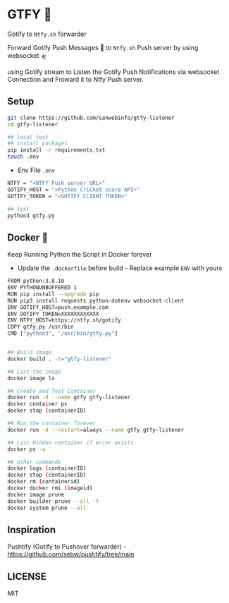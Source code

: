 # GTFY 🚀

Gotify to `Ntfy.sh` forwarder

Forward Gotify Push Messages 🚀 to `Ntfy.sh` Push server by using websocket 🛸

using Gotify stream to Listen the Gotify Push Notifications via websocket Connection and Froward it to Ntfy Push server.

## Setup

```sh
git clone https://github.com/sanwebinfo/gtfy-listener
cd gtfy-listener

## local test
## install packages
pip install -r requirements.txt
touch .env
```

- Env File `.env`

```sh
NTFY = "<NTFY Push server URL>"
GOTIFY_HOST = "<Python Cricket score API>"
GOTIFY_TOKEN = "<GOTIFY CLIENT TOKEN>"

## test
python3 gtfy.py

```

## Docker 🐬

Keep Running Python the Script in Docker forever  

- Update the `.dockerfile` before build - Replace example `ENV` with yours  

```sh
FROM python:3.8.10
ENV PYTHONUNBUFFERED 1
RUN pip install --upgrade pip
RUN pip3 install requests python-dotenv websocket-client
ENV GOTIFY_HOST=push.example.com
ENV GOTIFY_TOKEN=XXXXXXXXXXXX
ENV NTFY_HOST=https://ntfy.sh/gotify
COPY gtfy.py /usr/bin
CMD ["python3", "/usr/bin/gtfy.py"]
```

```sh

## Build image
docker build . -t="gtfy-listener"

## List the image
docker image ls

## Create and Test Container
docker run -d --name gtfy gtfy-listener
docker container ps
docker stop (containerID)

## Run the container forever
docker run -d --restart=always --name gtfy gtfy-listener

## List Hidden container if error exists
docker ps -a

## other commands
docker logs (containerID)
docker stop (containerID)
docker rm (containerid)
docker docker rmi (imageid)
docker image prune
docker builder prune --all -f
docker system prune --all
```

## Inspiration

Pushtify (Gotify to Pushover forwarder) - <https://github.com/sebw/pushtify/tree/main>

## LICENSE

MIT
